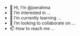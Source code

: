 - 👋 Hi, I’m @joerahma
- 👀 I’m interested in ...
- 🌱 I’m currently learning ...
- 💞️ I’m looking to collaborate on ...
- 📫 How to reach me ...

<!---
joerahma/joerahma is a ✨ special ✨ repository because its `README.md` (this file) appears on your GitHub profile.
You can click the Preview link to take a look at your changes.
--->
